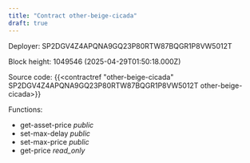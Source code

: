 ```yaml
---
title: "Contract other-beige-cicada"
draft: true
---
```

Deployer: SP2DGV4Z4APQNA9GQ23P80RTW87BQGR1P8VW5012T


 



Block height: 1049546 (2025-04-29T01:50:18.000Z)

Source code: {{<contractref "other-beige-cicada" SP2DGV4Z4APQNA9GQ23P80RTW87BQGR1P8VW5012T other-beige-cicada>}}

Functions:

* get-asset-price _public_
* set-max-delay _public_
* set-max-price _public_
* get-price _read_only_
